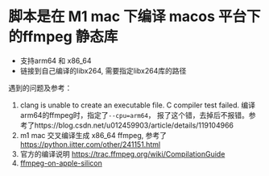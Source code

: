 # 脚本是在 M1 mac 下编译 macos 平台下的ffmpeg 静态库
- 支持arm64 和 x86_64
- 链接到自己编译的libx264, 需要指定libx264库的路径

遇到的问题及参考：
1. clang is unable to create an executable file. C compiler test failed.
    编译arm64的ffmpeg时，指定了`--cpu=arm64`， 报了这个错，去掉后不报错。参考了https://blog.csdn.net/u012459903/article/details/119104966
2. m1 mac 交叉编译生成 x86_64 ffmpeg, 参考了 https://python.iitter.com/other/241151.html
3. 官方的编译说明 https://trac.ffmpeg.org/wiki/CompilationGuide
4. [ffmpeg-on-apple-silicon](https://github.com/ssut/ffmpeg-on-apple-silicon)